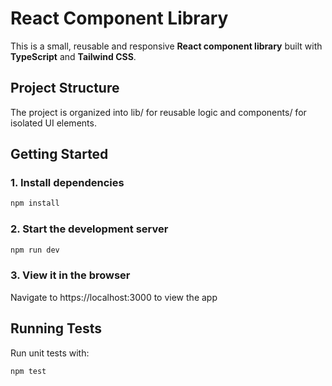 # React Component Library 

This is a small, reusable and responsive **React component library** built with **TypeScript** and **Tailwind CSS**. 

## Project Structure

The project is organized into lib/ for reusable logic and components/ for isolated UI elements. 

## Getting Started

### 1. Install dependencies

```bash
npm install
```

### 2. Start the development server

```bash
npm run dev
```

### 3. View it in the browser

Navigate to https://localhost:3000 to view the app

## Running Tests

Run unit tests with:

```bash
npm test
```

